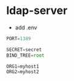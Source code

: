 # ldap-server
* add .env
```javascript
PORT=1389

SECRET=secret
BIND_TREE=root

ORG1=myhost1
ORG2=myhost2
```
